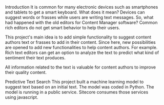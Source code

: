 Introduction
It is common for many electronic devices such as smartphones and tablets to get a smart keyboard. What does it mean? Devices can suggest words or frasses while users are writing text messages. So, what had happened with the old editors for Content Manager software? Common rich editors do not get smart behavior to help their users.

This project's main idea is to add simple functionality to suggest content authors text or frasses to add in their content. Since here, new possibilities are opened to add new functionalities to help content authors. For example. Rich text editors can get an option to analyze the text to predict what kind of sentiment their text produces.

All information related to the text is valuable for content authors to improve their quality content.

Predictive Text Search
This project built a machine learning model to suggest text based on an initial text. The model was coded in Python. The model is running in a public service. Sitecore consumes those services using javascript.
